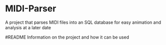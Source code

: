 # MIDI-Parser
A project that parses MIDI files into an SQL database for easy animation and analysis at a later date

#README
Information on the project and how it can be used
